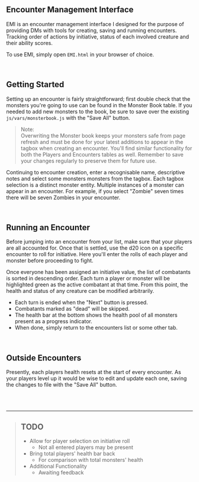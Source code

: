 ## Encounter Management Interface
EMI is an encounter management interface I designed for the purpose
of providing DMs with tools for creating, saving and running
encounters. Tracking order of actions by initiative, status of each
involved creature and their ability scores.

To use EMI, simply open ```EMI.html``` in your browser of choice.

<br/>

## Getting Started
Setting up an encounter is fairly straightforward; first double
check that the monsters you're going to use can be found in the
Monster Book table. If you needed to add new monsters to the book,
be sure to save over the existing ```js/vars/monsterbook.js``` with
the "Save All" button.

> Note: <br/>
> Overwriting the Monster book keeps your monsters safe from page
> refresh and must be done for your latest additions to appear in
> the tagbox when creating an encounter. You'll find similar
> functionality for both the Players and Encounters tables as well.
> Remember to save your changes regularly to preserve them for
> future use.

Continuing to encounter creation, enter a recognisable name,
descriptive notes and select some monsters monsters from the tagbox.
Each tagbox selection is a distinct monster entity. Multiple
instances of a monster can appear in an encounter. For example, if
you select "Zombie" seven times there will be seven Zombies in your
encounter.

<br/>

## Running an Encounter
Before jumping into an encounter from your list, make sure that your
players are all accounted for. Once that is settled, use the d20 icon
on a specific encounter to roll for initiative. Here you'll enter the
rolls of each player and monster before proceeding to fight.

Once everyone has been assigned an initiative value, the list of
combatants is sorted in descending order. Each turn a player or
monster will be highlighted green as the active combatant at that
time. From this point, the health and status of any creature can be
modified arbitrarily.

* Each turn is ended when the "Next" button is pressed.
* Combatants marked as "dead" will be skipped.
* The health bar at the bottom shows the health pool of all monsters
  present as a progress indicator.
* When done, simply return to the encounters list or some other tab.

<br/>

## Outside Encounters
Presently, each players health resets at the start of every encounter. As
your players level up it would be wise to edit and update each one, saving
the changes to file with the "Save All" button.

<br/>
<br/>

-----

> ## TODO
> * Allow for player selection on initiative roll
>     * Not all entered players may be present
> * Bring total players' health bar back
>     * For comparison with total monsters' health
> * Additional Functionality
>     * Awaiting feedback
